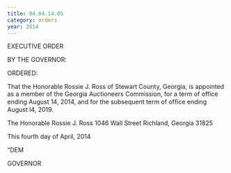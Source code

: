 ```yaml
---
title: 04.04.14.05
category: orders
year: 2014
---
```

 

EXECUTIVE ORDER

BY THE GOVERNOR:

ORDERED:

That the Honorable Rossie J. Ross of Stewart County, Georgia, is
appointed as a member of the Georgia Auctioneers Commission,
for a term of office ending August 14, 2014, and for the subsequent
term of ofﬁce ending August l4, 2019.

The Honorable Rossie J. Ross
1046 Wall Street
Richland, Georgia 31825

This fourth day of April, 2014

“DEM

GOVERNOR

